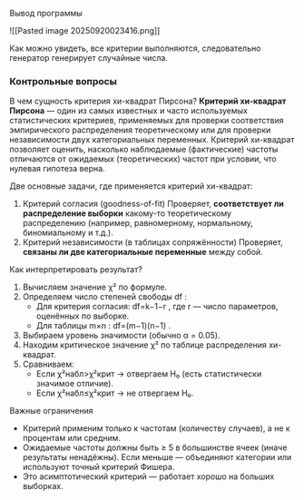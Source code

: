 Вывод программы

![[Pasted image 20250920023416.png]]

Как можно увидеть, все критерии выполняются, следовательно генератор генерирует случайные числа.

### Контрольные вопросы
В чем сущность критерия хи-квадрат Пирсона? 
**Критерий хи-квадрат Пирсона** — один из самых известных и часто используемых статистических критериев, применяемых для проверки соответствия эмпирического распределения теоретическому или для проверки независимости двух категориальных переменных.
Критерий хи-квадрат позволяет оценить, насколько наблюдаемые (фактические) частоты отличаются от ожидаемых (теоретических) частот при условии, что нулевая гипотеза верна.

Две основные задачи, где применяется критерий хи-квадрат:
1. Критерий согласия (goodness-of-fit)
	Проверяет, **соответствует ли распределение выборки** какому-то теоретическому распределению (например, равномерному, нормальному, биномиальному и т.д.).
2. Критерий независимости (в таблицах сопряжённости)
	Проверяет, **связаны ли две категориальные переменные** между собой.

Как интерпретировать результат?
1. Вычисляем значение χ² по формуле.
2. Определяем число степеней свободы df :
    - Для критерия согласия: df=k−1−r , где r — число параметров, оценённых по выборке.
    - Для таблицы m×n : df=(m−1)(n−1) .
3. Выбираем уровень значимости (обычно α = 0.05).
4. Находим критическое значение χ² по таблице распределения хи-квадрат.
5. Сравниваем:
    - Если χ²набл​>χ²крит​ → отвергаем H₀ (есть статистически значимое отличие).
    - Если χ²набл​≤χ²крит​ → не отвергаем H₀.

 Важные ограничения
- Критерий применим только к частотам (количеству случаев), а не к процентам или средним.
- Ожидаемые частоты должны быть ≥ 5 в большинстве ячеек (иначе результаты ненадёжны). Если меньше — объединяют категории или используют точный критерий Фишера.
- Это асимптотический критерий — работает хорошо на больших выборках.